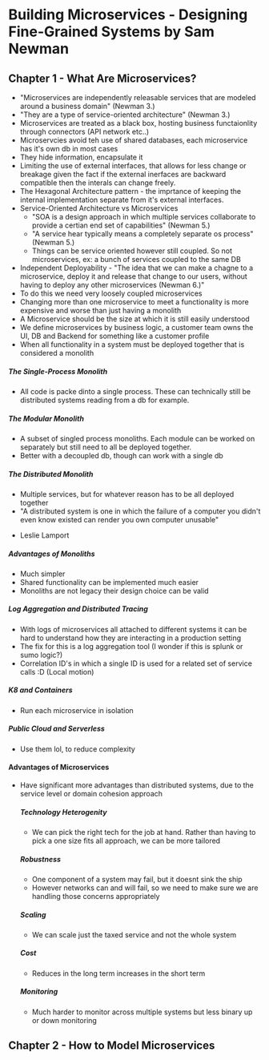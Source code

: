 # Building Microservices - Designing Fine-Grained Systems by Sam Newman

## Chapter 1 - What Are Microservices?

* "Microservices are independently releasable services that are modeled around a business domain" (Newman 3.)
* "They are a type of service-oriented architecture" (Newman 3.)
* Microservices are treated as a black box, hosting business functaionlity through connectors (API network etc..)
* Microservcies avoid teh use of shared databases, each microservice has it's own db in most cases 
* They hide information, encapsulate it
* Limiting the use of external interfaces, that allows for less change or breakage given the fact if the external inerfaces
are backward compatible then the interals can change freely.
* The Hexagonal Architecture pattern - the imprtance of keeping the internal implementation separate 
from it's external interfaces.
* Service-Oriented Architecture vs Microservices 
    * "SOA is a design approach in which multiple services collaborate to provide a certian end set of capabilities" (Newman 5.)
    * "A service hear typically means a completely separate os process" (Newman 5.)
    * Things can be service oriented however still coupled. So not microservices, ex: a bunch of services coupled to the same 
    DB
* Independent Deployability - "The idea that we can make a chagne to a microservice, deploy it and release that change to our users,
 without having to deploy any other microservices (Newman 6.)"
* To do this we need very loosely coupled microservices
* Changing more than one microservice to meet a functionality is more expensive and worse than just having a monolith
* A Microservice should be the size at which it is still easily understood
* We define microservices by business logic, a customer team owns the UI, DB and Backend for something like a customer 
profile
* When all functionality in a system must be deployed together that is considered a monolith

##### The Single-Process Monolith
* All code is packe dinto a single process. These can technically still be distributed systems reading from a db for example.

##### The Modular Monolith
* A subset of singled process monoliths. Each module can be worked on separately but still need to all be deployed together.
* Better with a decoupled db, though can work with a single db

##### The Distributed Monolith 
* Multiple services, but for whatever reason has to be all deployed together
* "A distributed system is one in which the failure of a computer you didn't even know existed can render you own computer unusable"
- Leslie Lamport

##### Advantages of Monoliths
* Much simpler
* Shared functionality can be implemented much easier
* Monoliths are not legacy their design choice can be valid

##### Log Aggregation and Distributed Tracing
* With logs of microservices all attached to different systems it can be hard to understand how they are interacting
in a production setting
* The fix for this is a log aggregation tool (I wonder if this is splunk or sumo logic?)
* Correlation ID's in which a single ID is used for a related set of service calls :D (Local motion)

##### K8 and Containers
* Run each microservice in isolation

##### Public Cloud and Serverless
* Use them lol, to reduce complexity

#### Advantages of Microservices
* Have significant more advantages than distributed systems, due to the service level or domain cohesion approach

    ##### Technology Heterogenity
    * We can pick the right tech for the job at hand. Rather than having to pick a one size fits all approach, we can 
    be more tailored
    
    ##### Robustness
    * One component of a system may fail, but it doesnt sink the ship
    * However networks can and will fail, so we need to make sure we are handling those concerns appropriately
    
    ##### Scaling
    * We can scale just the taxed service and not the whole system
    
    ##### Cost
    * Reduces in the long term increases in the short term
    
    ##### Monitoring
    * Much harder to monitor across multiple systems but less binary up or down monitoring
    
## Chapter 2 - How to Model Microservices
